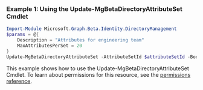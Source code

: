 ### Example 1: Using the Update-MgBetaDirectoryAttributeSet Cmdlet
```powershell
Import-Module Microsoft.Graph.Beta.Identity.DirectoryManagement
$params = @{
	Description = "Attributes for engineering team"
	MaxAttributesPerSet = 20
}
Update-MgBetaDirectoryAttributeSet -AttributeSetId $attributeSetId -BodyParameter $params
```
This example shows how to use the Update-MgBetaDirectoryAttributeSet Cmdlet.
To learn about permissions for this resource, see the [permissions reference](/graph/permissions-reference).
